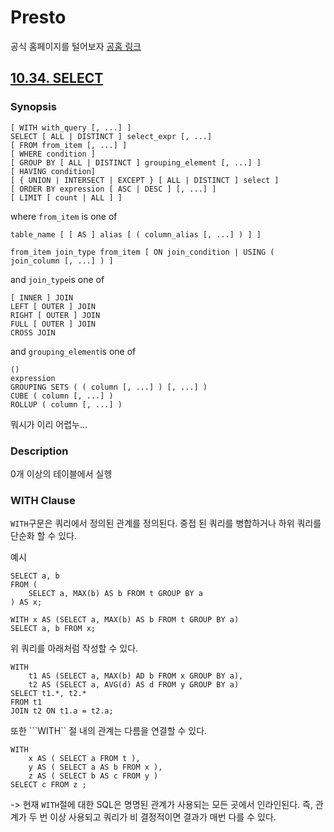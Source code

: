 # Presto
공식 홈페이지를 털어보자
[공홈 링크](https://prestodb.io/docs/current/index.html)

## [10.34. SELECT](https://prestodb.io/docs/current/sql/select.html)
### Synopsis
```
[ WITH with_query [, ...] ]
SELECT [ ALL | DISTINCT ] select_expr [, ...]
[ FROM from_item [, ...] ]
[ WHERE condition ]
[ GROUP BY [ ALL | DISTINCT ] grouping_element [, ...] ]
[ HAVING condition]
[ { UNION | INTERSECT | EXCEPT } [ ALL | DISTINCT ] select ]
[ ORDER BY expression [ ASC | DESC ] [, ...] ]
[ LIMIT [ count | ALL ] ]
```

where ```from_item``` is one of

```
table_name [ [ AS ] alias [ ( column_alias [, ...] ) ] ]
```
```
from_item join_type from_item [ ON join_condition | USING ( join_column [, ...] ) ]
```

and ```join_type```is one of

```
[ INNER ] JOIN
LEFT [ OUTER ] JOIN
RIGHT [ OUTER ] JOIN
FULL [ OUTER ] JOIN
CROSS JOIN
```

and ```grouping_element```is one of

```
()
expression
GROUPING SETS ( ( column [, ...] ) [, ...] )
CUBE ( column [, ...] )
ROLLUP ( column [, ...] )
```

뭐시가 이리 어렵누...

### Description
0개 이상의 테이블에서 실헹

### WITH Clause
```WITH```구문은 쿼리에서 정의된 관계를 정의된다. 
중접 된 쿼리를 병합하거나 하위 쿼리를 단순화 할 수 있다.

예시
```
SELECT a, b
FROM (
    SELECT a, MAX(b) AS b FROM t GROUP BY a
) AS x;

WITH x AS (SELECT a, MAX(b) AS b FROM t GROUP BY a)
SELECT a, b FROM x;
```
위 쿼리를 아래처럼 작성할 수 있다.

```
WITH 
    t1 AS (SELECT a, MAX(b) AD b FROM x GROUP BY a),
    t2 AS (SELECT a, AVG(d) AS d FROM y GROUP BY a)
SELECT t1.*, t2.*
FROM t1
JOIN t2 ON t1.a = t2.a;
```

또한 ```WITH`` 절 내의 관계는 다름을 연결할 수 있다.

```
WITH
    x AS ( SELECT a FROM t ),
    y AS ( SELECT a AS b FROM x ),
    z AS ( SELECT b AS c FROM y )
SELECT c FROM z ;
```
 -> 현재 ```WITH```절에 대한 SQL은 명명된 관계가 사용되는 모든 곳에서 인라인된다.
    즉, 관계가 두 번 이상 사용되고 쿼리가 비 결정적이면 결과가 매번 다를 수 있다.